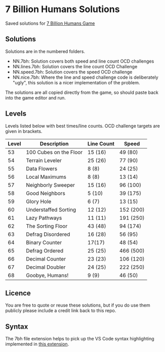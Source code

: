 # 7 Billion Humans Solutions
Saved solutions for [7 Billion Humans Game](https://tomorrowcorporation.com/7billionhumans)



## Solutions

Solutions are in the numbered folders.

- NN.7bh: Solution covers both speed and line count OCD challenges
- NN.lines.7bh: Solution covers the line count OCD Challenge
- NN.speed.7bh: Solution covers the speed OCD challenge
- NN.nice.7bh: Where the line and speed challenge code is deliberately "ugly", this solution is a nicer implementation of the problem.

The solutions are all copied directly from the game, so should paste back into the game editor and run.

## Levels

Levels listed below with best times/line counts. OCD challenge targets are given in brackets.

| Level | Description | Line Count | Speed |
| ----- | ----------- | ---------- | ----- |
| 53 | 100 Cubes on the Floor | 15 (16) | 49 (80) |
| 54 | Terrain Leveler | 25 (26) | 77 (90) |
| 55 | Data Flowers | 8 (8) | 24 (25) |
| 56 | Local Maximums | 8 (8) | 13 (14) |
| 57 | Neighborly Sweeper | 15 (16) | 96 (100) |
| 58 | Good Neighbors | 5 (10) | 39 (175) |
| 59 | Glory Hole | 6 (7) | 13 (15) |
| 60 | Understaffed Sorting | 12 (12) | 152 (200) | 
| 61 | Lazy Pathways | 11 (11) | 191 (250) |
| 62 | The Sorting Floor | 43 (48) | 94 (174) |
| 63 | Defrag Disordered | 16 (28) | 56 (95) |
| 64 | Binary Counter | 17(17) | 48 (54) |
| 65 | Defrag Ordered | 25 (25) | 466 (500) |
| 66 | Decimal Counter | 23 (23) | 106 (120) |
| 67 | Decimal Doubler | 24 (25) | 222 (250) |
| 68 | Goobye, Humans! | 9 (9) | 46 (50) |

## Licence
You are free to quote or reuse these solutions, but if you do use them publicly please include a credit link back to this repo.

## Syntax

The 7bh file extension helps to pick up the VS Code syntax highlighting implemented in [this extension](https://marketplace.visualstudio.com/items?itemName=jasonwthompson.7-billion-humans-language-support).